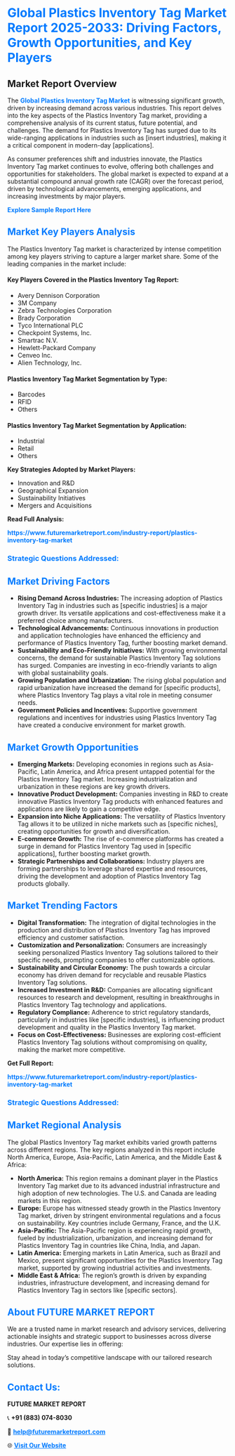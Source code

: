 <h1 style="color: #007BFF;">Global Plastics Inventory Tag Market Report 2025-2033: Driving Factors, Growth Opportunities, and Key Players</h1>

<section id="overview">
<h2>Market Report Overview</h2>
<p>The <a href="https://www.futuremarketreport.com/industry-report/plastics-inventory-tag-market" style="color: #007BFF; text-decoration: none;"><strong>Global Plastics Inventory Tag Market</strong></a> is witnessing significant growth, driven by increasing demand across various industries. This report delves into the key aspects of the Plastics Inventory Tag market, providing a comprehensive analysis of its current status, future potential, and challenges. The demand for Plastics Inventory Tag has surged due to its wide-ranging applications in industries such as [insert industries], making it a critical component in modern-day [applications].</p>
<p>As consumer preferences shift and industries innovate, the Plastics Inventory Tag market continues to evolve, offering both challenges and opportunities for stakeholders. The global market is expected to expand at a substantial compound annual growth rate (CAGR) over the forecast period, driven by technological advancements, emerging applications, and increasing investments by major players.</p>
</section>

<section id="overview">
<p><a href="https://www.futuremarketreport.com/request-sample/reportId=54630" style="color: #007BFF; text-decoration: none;"><strong>Explore Sample Report Here</strong></a></p>
</section>

<section id="key-players">
<h2 style="color: #007BFF;">Market Key Players Analysis</h2>
<p>The Plastics Inventory Tag market is characterized by intense competition among key players striving to capture a larger market share. Some of the leading companies in the market include:</p>
<h4>Key Players Covered in the Plastics Inventory Tag Report:</h4>
<ul><li>Avery Dennison Corporation</li><li>3M Company</li><li>Zebra Technologies Corporation</li><li>Brady Corporation</li><li>Tyco International PLC</li><li>Checkpoint Systems, Inc.</li><li>Smartrac N.V.</li><li>Hewlett-Packard Company</li><li>Cenveo Inc.</li><li>Alien Technology, Inc.</li></ul>
<h4>Plastics Inventory Tag Market Segmentation by Type:</h4>
<ul><li>Barcodes</li><li>RFID</li><li>Others</li></ul>

<h4>Plastics Inventory Tag Market Segmentation by Application:</h4>
<ul><li>Industrial</li><li>Retail</li><li>Others</li></ul>
<p><strong>Key Strategies Adopted by Market Players:</strong></p>
<ul>
<li>Innovation and R&D</li>
<li>Geographical Expansion</li>
<li>Sustainability Initiatives</li>
<li>Mergers and Acquisitions</li>
</ul>
</section>

<section>
<p><strong>Read Full Analysis: </strong></p><a href="https://www.futuremarketreport.com/industry-report/plastics-inventory-tag-market" style="color: #007BFF; text-decoration: none;"><strong>https://www.futuremarketreport.com/industry-report/plastics-inventory-tag-market</strong></a>
<h3 style="color: #007BFF;">Strategic Questions Addressed:</h3>
</section>

<section id="driving-factors">
<h2 style="color: #007BFF;">Market Driving Factors</h2>
<ul>
<li><strong>Rising Demand Across Industries:</strong> The increasing adoption of Plastics Inventory Tag in industries such as [specific industries] is a major growth driver. Its versatile applications and cost-effectiveness make it a preferred choice among manufacturers.</li>
<li><strong>Technological Advancements:</strong> Continuous innovations in production and application technologies have enhanced the efficiency and performance of Plastics Inventory Tag, further boosting market demand.</li>
<li><strong>Sustainability and Eco-Friendly Initiatives:</strong> With growing environmental concerns, the demand for sustainable Plastics Inventory Tag solutions has surged. Companies are investing in eco-friendly variants to align with global sustainability goals.</li>
<li><strong>Growing Population and Urbanization:</strong> The rising global population and rapid urbanization have increased the demand for [specific products], where Plastics Inventory Tag plays a vital role in meeting consumer needs.</li>
<li><strong>Government Policies and Incentives:</strong> Supportive government regulations and incentives for industries using Plastics Inventory Tag have created a conducive environment for market growth.</li>
</ul>
</section>

<section id="growth-opportunities">
<h2 style="color: #007BFF;">Market Growth Opportunities</h2>
<ul>
<li><strong>Emerging Markets:</strong> Developing economies in regions such as Asia-Pacific, Latin America, and Africa present untapped potential for the Plastics Inventory Tag market. Increasing industrialization and urbanization in these regions are key growth drivers.</li>
<li><strong>Innovative Product Development:</strong> Companies investing in R&D to create innovative Plastics Inventory Tag products with enhanced features and applications are likely to gain a competitive edge.</li>
<li><strong>Expansion into Niche Applications:</strong> The versatility of Plastics Inventory Tag allows it to be utilized in niche markets such as [specific niches], creating opportunities for growth and diversification.</li>
<li><strong>E-commerce Growth:</strong> The rise of e-commerce platforms has created a surge in demand for Plastics Inventory Tag used in [specific applications], further boosting market growth.</li>
<li><strong>Strategic Partnerships and Collaborations:</strong> Industry players are forming partnerships to leverage shared expertise and resources, driving the development and adoption of Plastics Inventory Tag products globally.</li>
</ul>
</section>

<section id="trending-factors">
<h2 style="color: #007BFF;">Market Trending Factors</h2>
<ul>
<li><strong>Digital Transformation:</strong> The integration of digital technologies in the production and distribution of Plastics Inventory Tag has improved efficiency and customer satisfaction.</li>
<li><strong>Customization and Personalization:</strong> Consumers are increasingly seeking personalized Plastics Inventory Tag solutions tailored to their specific needs, prompting companies to offer customizable options.</li>
<li><strong>Sustainability and Circular Economy:</strong> The push towards a circular economy has driven demand for recyclable and reusable Plastics Inventory Tag solutions.</li>
<li><strong>Increased Investment in R&D:</strong> Companies are allocating significant resources to research and development, resulting in breakthroughs in Plastics Inventory Tag technology and applications.</li>
<li><strong>Regulatory Compliance:</strong> Adherence to strict regulatory standards, particularly in industries like [specific industries], is influencing product development and quality in the Plastics Inventory Tag market.</li>
<li><strong>Focus on Cost-Effectiveness:</strong> Businesses are exploring cost-efficient Plastics Inventory Tag solutions without compromising on quality, making the market more competitive.</li>
</ul>
</section>

<section>
<p><strong>Get Full Report: </strong></p><a href="https://www.futuremarketreport.com/industry-report/plastics-inventory-tag-market" style="color: #007BFF; text-decoration: none;"><strong>https://www.futuremarketreport.com/industry-report/plastics-inventory-tag-market</strong></a>
<h3 style="color: #007BFF;">Strategic Questions Addressed:</h3>
</section>


<section id="regional-analysis">
<h2 style="color: #007BFF;">Market Regional Analysis</h2>
<p>The global Plastics Inventory Tag market exhibits varied growth patterns across different regions. The key regions analyzed in this report include North America, Europe, Asia-Pacific, Latin America, and the Middle East & Africa:</p>
<ul>
<li><strong>North America:</strong> This region remains a dominant player in the Plastics Inventory Tag market due to its advanced industrial infrastructure and high adoption of new technologies. The U.S. and Canada are leading markets in this region.</li>
<li><strong>Europe:</strong> Europe has witnessed steady growth in the Plastics Inventory Tag market, driven by stringent environmental regulations and a focus on sustainability. Key countries include Germany, France, and the U.K.</li>
<li><strong>Asia-Pacific:</strong> The Asia-Pacific region is experiencing rapid growth, fueled by industrialization, urbanization, and increasing demand for Plastics Inventory Tag in countries like China, India, and Japan.</li>
<li><strong>Latin America:</strong> Emerging markets in Latin America, such as Brazil and Mexico, present significant opportunities for the Plastics Inventory Tag market, supported by growing industrial activities and investments.</li>
<li><strong>Middle East & Africa:</strong> The region’s growth is driven by expanding industries, infrastructure development, and increasing demand for Plastics Inventory Tag in sectors like [specific sectors].</li>
</ul>
</section>

<footer>
<h2 style="color: #007BFF;">About FUTURE MARKET REPORT</h2>
<p>We are a trusted name in market research and advisory services, delivering actionable insights and strategic support to businesses across diverse industries. Our expertise lies in offering:</p>

<p>Stay ahead in today’s competitive landscape with our tailored research solutions.</p>

<h2 style="color: #007BFF;">Contact Us:</h2>
<p><strong>FUTURE MARKET REPORT</strong></p>
<p>📞 <strong>+91 (883) 074-8030</strong></p>
<p>📧 <strong><a href="mailto:help@futuremarketreport.com" style="color: #007BFF;">help@futuremarketreport.com</a></strong></p>
<p>🌐 <strong><a href="https://www.futuremarketreport.com/" style="color: #007BFF;">Visit Our Website</a></strong></p>
</footer>